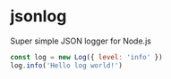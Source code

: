 # jsonlog

Super simple JSON logger for Node.js

```js
const log = new Log({ level: 'info' })
log.info('Hello log world!')
```
